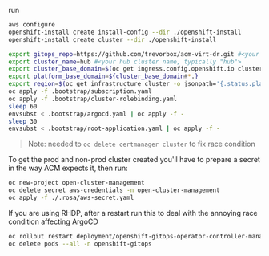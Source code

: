 run

```sh
aws configure
openshift-install create install-config --dir ./openshift-install
openshift-install create cluster --dir ./openshift-install
```

```sh
export gitops_repo=https://github.com/trevorbox/acm-virt-dr.git #<your newly created repo>
export cluster_name=hub #<your hub cluster name, typically "hub">
export cluster_base_domain=$(oc get ingress.config.openshift.io cluster --template={{.spec.domain}} | sed -e "s/^apps.//")
export platform_base_domain=${cluster_base_domain#*.}
export region=$(oc get infrastructure cluster -o jsonpath='{.status.platformStatus.aws.region}')
oc apply -f .bootstrap/subscription.yaml
oc apply -f .bootstrap/cluster-rolebinding.yaml
sleep 60
envsubst < .bootstrap/argocd.yaml | oc apply -f -
sleep 30
envsubst < .bootstrap/root-application.yaml | oc apply -f -
```

> Note: needed to `oc delete certmanager cluster` to fix race condition

To get the prod and non-prod cluster created you'll have to prepare a secret in the way ACM expects it, then run:

```sh
oc new-project open-cluster-management
oc delete secret aws-credentials -n open-cluster-management
oc apply -f ./.rosa/aws-secret.yaml
```

If you are using RHDP, after a restart run this to deal with the annoying race condition affecting ArgoCD

```sh
oc rollout restart deployment/openshift-gitops-operator-controller-manager -n openshift-operators
oc delete pods --all -n openshift-gitops
```